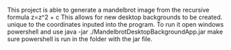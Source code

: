 This project is able to generate a mandelbrot image from the recursive formula z=z^2 + c
This allows for new desktop backgrounds to be created. unique to the coordinates inputed into the program.
To run it open windows powershell and use java -jar ./MandelbrotDesktopBackgroundApp.jar
make sure powershell is run in the folder with the jar file.